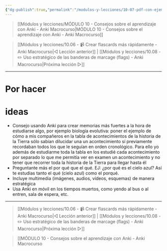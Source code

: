 ```yaml
---
{"dg-publish":true,"permalink":"/modulos-y-lecciones/10-07-pdf-con-ejemplos-de-malas-flashcards-y-buenas-anki-macrocurso/","noteIcon":"","updated":"2024-05-22T21:21:56.073+02:00"}
---
```



> [[Módulos y lecciones/MÓDULO 10 - Consejos sobre el aprendizaje con Anki - Anki Macrocurso\|MÓDULO 10 - Consejos sobre el aprendizaje con Anki - Anki Macrocurso]]

> [[Módulos y lecciones/10.06 - 📹 Crear flascards más rápidamente - Anki Macrocurso\|◁ Lección anterior]] | [[Módulos y lecciones/10.08 - ✏️ Uso estratégico de las banderas de marcage (flags) - Anki Macrocurso\|Próxima lección ▷]]

---

# Por hacer


# ideas
- Consejo usando Anki para crear memorias más fuertes a la hora de estudiarse algo, por ejemplo biología evolutiva: poner el ejemplo de cómo a mis compañeros en la tabla de acontecimientos de la historia de la Tierra sólo sabían dilucidar una un acontecimiento sí previamente recordaban todos los que le seguían en orden cronológico. Para ello yo además de estudiarme toda la tabla en los estudié cada acontecimiento por separado lo que me permitía ver en examen un acontecimiento y no tener que recorrer toda la historia de la Tierra para llegar hasta él
- Preguntante más el por qué que el qué. EJ: ¿por qué es el cielo azul? Así te estudias tanto el qué (cielo azul) como el porqué.
- Incluye multimedia (imágenes, audios, vídeos, esquemas) de manera estratégica
- Usa Anki en móvil en los tiempos muertos, como yendo al bus o al entren, sala de espera, etc.


---

> [[Módulos y lecciones/10.06 - 📹 Crear flascards más rápidamente - Anki Macrocurso\|◁ Lección anterior]] | [[Módulos y lecciones/10.08 - ✏️ Uso estratégico de las banderas de marcage (flags) - Anki Macrocurso\|Próxima lección ▷]]

> [[MÓDULO 10 - Consejos sobre el aprendizaje con Anki - Anki Macrocurso
